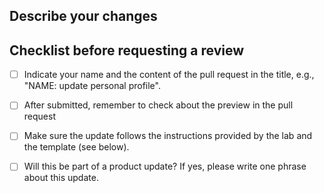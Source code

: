 ## Describe your changes


## Checklist before requesting a review
- [ ] Indicate your name and the content of the pull request in the title, e.g., "NAME: update personal profile".
- [ ] After submitted, remember to check about the preview in the pull request
- [ ] Make sure the update follows the instructions provided by the lab and the template (see below).
- [ ] Will this be part of a product update? If yes, please write one phrase about this update.


<!-- 

This is the official website of THUIR maintained by people in the lab. 
Please clearly indicate your name and the content of the pull request in the title. 
Unnamed pull requests are subjected to desk reject directly. 

This website is built upon Lab Website Template.
We suggest you to read its documentation carefully before submitting your changes:

https://jw57xmsufn.feishu.cn/wiki/space/7148251858266685443?ccm_open_type=lark_wiki_spaceLink
https://github.com/greenelab/lab-website-template/wiki

-->
